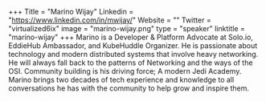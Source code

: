 +++
Title = "Marino Wijay"
Linkedin = "https://www.linkedin.com/in/mwijay/"
Website = ""
Twitter = "virtualized6ix"
image = "marino-wijay.png"
type = "speaker"
linktitle = "marino-wijay"
+++
Marino is a Developer & Platform Advocate at Solo.io, EddieHub Ambassador, and KubeHuddle Organizer. He is passionate about technology and modern distributed systems that involve heavy networking. He will always fall back to the patterns of Networking and the ways of the OSI. Community building is his driving force; A modern Jedi Academy. Marino brings two decades of tech experience and knowledge to all conversations he has with the community to help grow and inspire them.